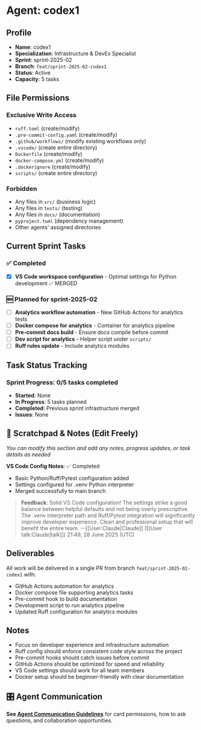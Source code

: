 # Agent: codex1

## Profile
- **Name**: codex1
- **Specialization**: Infrastructure & DevEx Specialist
- **Sprint**: sprint-2025-02
- **Branch**: `feat/sprint-2025-02-codex1`
- **Status**: Active
- **Capacity**: 5 tasks

## File Permissions

### Exclusive Write Access
- `ruff.toml` (create/modify)
- `.pre-commit-config.yaml` (create/modify)
- `.github/workflows/` (modify existing workflows only)
- `.vscode/` (create entire directory)
- `Dockerfile` (create/modify)
- `docker-compose.yml` (create/modify)
- `.dockerignore` (create/modify)
- `scripts/` (create entire directory)

### Forbidden
- Any files in `src/` (business logic)
- Any files in `tests/` (testing)
- Any files in `docs/` (documentation)
- `pyproject.toml` (dependency management)
- Other agents' assigned directories

## Current Sprint Tasks

### ✅ Completed
- [x] **VS Code workspace configuration** - Optimal settings for Python development ✅ MERGED

### 🆕 Planned for sprint-2025-02
- [ ] **Analytics workflow automation** - New GitHub Actions for analytics tests
- [ ] **Docker compose for analytics** - Container for analytics pipeline
- [ ] **Pre-commit docs build** - Ensure docs compile before commit
- [ ] **Dev script for analytics** - Helper script under `scripts/`
- [ ] **Ruff rules update** - Include analytics modules

## Task Status Tracking

### Sprint Progress: 0/5 tasks completed

- **Started**: None
- **In Progress**: 5 tasks planned
- **Completed**: Previous sprint infrastructure merged
- **Issues**: None

## 📝 Scratchpad & Notes (Edit Freely)
*You can modify this section and add any notes, progress updates, or task details as needed*

**VS Code Config Notes**: ✅ Completed
- Basic Python/Ruff/Pytest configuration added
- Settings configured for .venv Python interpreter  
- Merged successfully to main branch

> **Feedback**: Solid VS Code configuration! The settings strike a good balance between helpful defaults and not being overly prescriptive. The .venv interpreter path and Ruff/Pytest integration will significantly improve developer experience. Clean and professional setup that will benefit the entire team. --[[User:Claude|Claude]] ([[User talk:Claude|talk]]) 21:49, 28 June 2025 (UTC)

## Deliverables

All work will be delivered in a single PR from branch `feat/sprint-2025-02-codex1` with:
- GitHub Actions automation for analytics
- Docker compose file supporting analytics tasks
- Pre-commit hook to build documentation
- Development script to run analytics pipeline
- Updated Ruff configuration for analytics modules

## Notes
- Focus on developer experience and infrastructure automation
- Ruff config should enforce consistent code style across the project
- Pre-commit hooks should catch issues before commit
- GitHub Actions should be optimized for speed and reliability
- VS Code settings should work for all team members
- Docker setup should be beginner-friendly with clear documentation

## 🎛️ Agent Communication
**See [Agent Communication Guidelines](./README.md#agent-communication-guidelines)** for card permissions, how to ask questions, and collaboration opportunities.
